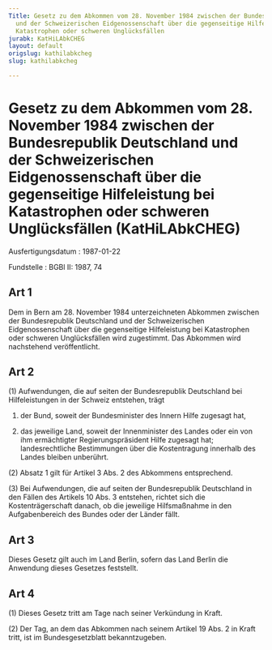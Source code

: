 ```yaml
---
Title: Gesetz zu dem Abkommen vom 28. November 1984 zwischen der Bundesrepublik Deutschland
  und der Schweizerischen Eidgenossenschaft über die gegenseitige Hilfeleistung bei
  Katastrophen oder schweren Unglücksfällen
jurabk: KatHiLAbkCHEG
layout: default
origslug: kathilabkcheg
slug: kathilabkcheg

---
```


# Gesetz zu dem Abkommen vom 28. November 1984 zwischen der Bundesrepublik Deutschland und der Schweizerischen Eidgenossenschaft über die gegenseitige Hilfeleistung bei Katastrophen oder schweren Unglücksfällen (KatHiLAbkCHEG)

Ausfertigungsdatum
:   1987-01-22

Fundstelle
:   BGBl II: 1987, 74



## Art 1

Dem in Bern am 28. November 1984 unterzeichneten Abkommen zwischen der
Bundesrepublik Deutschland und der Schweizerischen Eidgenossenschaft
über die gegenseitige Hilfeleistung bei Katastrophen oder schweren
Unglücksfällen wird zugestimmt. Das Abkommen wird nachstehend
veröffentlicht.


## Art 2

(1) Aufwendungen, die auf seiten der Bundesrepublik Deutschland bei
Hilfeleistungen in der Schweiz entstehen, trägt

1.  der Bund, soweit der Bundesminister des Innern Hilfe zugesagt hat,


2.  das jeweilige Land, soweit der Innenminister des Landes oder ein von
    ihm ermächtigter Regierungspräsident Hilfe zugesagt hat;
    landesrechtliche Bestimmungen über die Kostentragung innerhalb des
    Landes bleiben unberührt.




(2) Absatz 1 gilt für Artikel 3 Abs. 2 des Abkommens entsprechend.

(3) Bei Aufwendungen, die auf seiten der Bundesrepublik Deutschland in
den Fällen des Artikels 10 Abs. 3 entstehen, richtet sich die
Kostenträgerschaft danach, ob die jeweilige Hilfsmaßnahme in den
Aufgabenbereich des Bundes oder der Länder fällt.


## Art 3

Dieses Gesetz gilt auch im Land Berlin, sofern das Land Berlin die
Anwendung dieses Gesetzes feststellt.


## Art 4

(1) Dieses Gesetz tritt am Tage nach seiner Verkündung in Kraft.

(2) Der Tag, an dem das Abkommen nach seinem Artikel 19 Abs. 2 in
Kraft tritt, ist im Bundesgesetzblatt bekanntzugeben.

